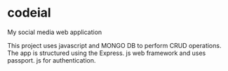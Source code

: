# codeial
My social media web application

This project uses javascript and MONGO DB to perform CRUD operations. The app is structured using the Express. js web 
framework and uses passport. js for authentication.
